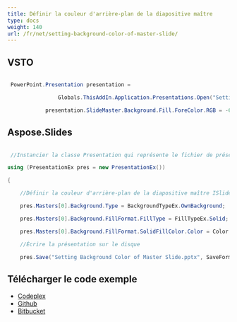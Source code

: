 ```yaml
---
title: Définir la couleur d'arrière-plan de la diapositive maître
type: docs
weight: 140
url: /fr/net/setting-background-color-of-master-slide/
---
```


## **VSTO**
``` csharp

 PowerPoint.Presentation presentation =

                Globals.ThisAddIn.Application.Presentations.Open("Setting Background Color of Master Slide.ppt", Office.MsoTriState.msoFalse, Office.MsoTriState.msoFalse, Office.MsoTriState.msoTrue);

            presentation.SlideMaster.Background.Fill.ForeColor.RGB = -654262273;

``` 
## **Aspose.Slides**
``` csharp

 //Instancier la classe Presentation qui représente le fichier de présentation

using (PresentationEx pres = new PresentationEx())

{

	//Définir la couleur d'arrière-plan de la diapositive maître ISlide sur Vert Forêt

	pres.Masters[0].Background.Type = BackgroundTypeEx.OwnBackground;

	pres.Masters[0].Background.FillFormat.FillType = FillTypeEx.Solid;

	pres.Masters[0].Background.FillFormat.SolidFillColor.Color = Color.ForestGreen;

	//Écrire la présentation sur le disque

	pres.Save("Setting Background Color of Master Slide.pptx", SaveFormat.Pptx);

``` 
## **Télécharger le code exemple**
- [Codeplex](https://asposevsto.codeplex.com/downloads/get/787342)
- [Github](https://github.com/aspose-slides/Aspose.Slides-for-.NET/releases/download/AsposeSlidesVsVSTOv1.1/Setting.Background.color.of.Master.Slide.Aspose.Slides.zip)
- [Bitbucket](https://bitbucket.org/asposemarketplace/aspose-for-vsto/downloads/Setting%20Background%20color%20of%20Master%20Slide%20\(Asose.Slides\).zip)
